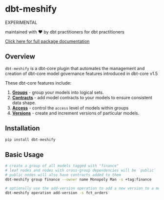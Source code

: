 # dbt-meshify

EXPERIMENTAL

maintained with :heart: by dbt practitioners for dbt practitioners

[Click here for full package documentation](https://dbt-labs.github.io/dbt-meshify/)

## Overview

`dbt-meshify` is a dbt-core plugin that automates the management and creation of dbt-core model governance features introduced in dbt-core v1.5

These dbt-core features include:

1. __[Groups](https://docs.getdbt.com/docs/build/groups)__ - group your models into logical sets.
2. __[Contracts](https://docs.getdbt.com/docs/collaborate/govern/model-contracts)__ - add model contracts to your models to ensure consistent data shape.
3. __[Access](https://docs.getdbt.com/docs/collaborate/govern/model-access)__ - control the `access` level of models within groups
4. __[Versions](https://docs.getdbt.com/docs/collaborate/govern/model-versions)__ - create and increment versions of particular models.

## Installation

```bash
pip install dbt-meshify
```

## Basic Usage

```bash
# create a group of all models tagged with "finance"
# leaf nodes and nodes with cross-group dependencies will be `public`
# public nodes will also have contracts added to them
dbt-meshify group finance --owner name Monopoly Man -s +tag:finance

# optionally use the add-version operation to add a new version to a model
dbt-meshify operation add-version -s fct_orders
```
